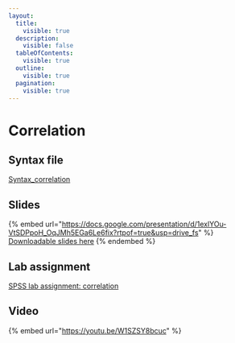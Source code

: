 ```yaml
---
layout:
  title:
    visible: true
  description:
    visible: false
  tableOfContents:
    visible: true
  outline:
    visible: true
  pagination:
    visible: true
---
```


# Correlation

## Syntax file

[Syntax\_correlation](https://drive.google.com/open?id=17UdHZxXjfXgZXylzT3ilr9\_yQfOHmDL1\&usp=drive\_fs)

## Slides

{% embed url="https://docs.google.com/presentation/d/1exlYOu-VtSDPpoH_OqJMh5EGa6Le6fix?rtpof=true&usp=drive_fs" %}
[Downloadable slides here](https://docs.google.com/presentation/d/1exlYOu-VtSDPpoH\_OqJMh5EGa6Le6fix?rtpof=true\&usp=drive\_fs)
{% endembed %}

## Lab assignment

[SPSS lab assignment: correlation](https://docs.google.com/document/d/1a8kBiXVmjeaoVj2tfPXaHSOFEIbEcxFVRDGEWP5e\_O0/edit?usp=sharing)

## Video

{% embed url="https://youtu.be/W1SZSY8bcuc" %}
